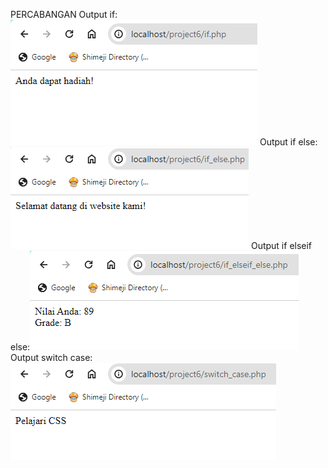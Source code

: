 PERCABANGAN 
Output if: ![Alt text](image.png)
Output if else:![Alt text](image-1.png)
Output if elseif else:![Alt text](image-2.png)
Output switch case:![Alt text](image-3.png)